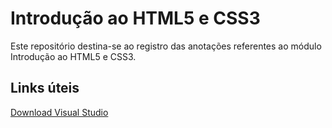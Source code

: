 # Introdução ao HTML5 e CSS3

Este repositório destina-se ao registro das anotações referentes ao módulo Introdução ao HTML5 e CSS3.



## Links úteis

[Download Visual Studio](https://code.visualstudio.com/download)
